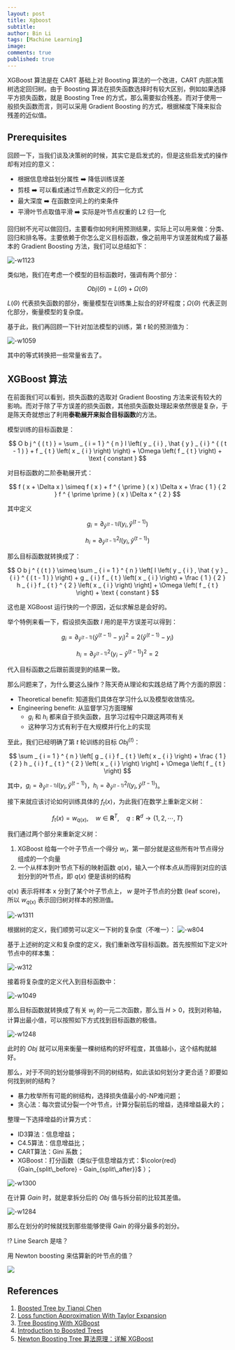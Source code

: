```yaml
---
layout: post
title: Xgboost
subtitle:
author: Bin Li
tags: [Machine Learning]
image: 
comments: true
published: true
---
```


XGBoost 算法是在 CART 基础上对 Boosting 算法的一个改进，CART 内部决策树选定回归树。由于 Boosting 算法在损失函数选择时有较大区别，例如如果选择平方损失函数，就是 Boosting Tree 的方式，那么需要拟合残差。而对于使用一般损失函数而言，则可以采用 Gradient Boosting 的方式，根据梯度下降来拟合残差的近似值。



## Prerequisites
回顾一下，当我们谈及决策树的时候，其实它是启发式的，但是这些启发式的操作却有对应的意义：
* 根据信息增益划分属性 ➡️ 降低训练误差
* 剪枝 ➡️ 可以看成通过节点数定义的归一化方式
* 最大深度 ➡️ 在函数空间上的约束条件
* 平滑叶节点取值平滑 ➡️ 实际是叶节点权重的 L2 归一化

回归树不光可以做回归，主要看你如何利用预测结果，实际上可以用来做：分类、回归和排名等。主要依赖于你怎么定义目标函数，像之前用平方误差就构成了最基本的 Gradient Boosting 方法，我们可以总结如下：

![-w1123](/img/media/15456354000624.jpg)

类似地，我们在考虑一个模型的目标函数时，强调有两个部分：

$$
{ Obj } ( \Theta ) = L ( \Theta ) + \Omega ( \Theta )
$$

$L ( \Theta )$ 代表损失函数的部分，衡量模型在训练集上拟合的好坏程度；$\Omega ( \Theta )$ 代表正则化部分，衡量模型的复杂度。

基于此，我们再回顾一下针对加法模型的训练，第 $t$ 轮的预测值为：



![-w1059](/img/media/15458114911214.jpg)

其中的等式转换把一些常量省去了。

## XGBoost 算法
在前面我们可以看到，损失函数的选取对 Gradient Boosting 方法来说有较大的影响。而对于除了平方误差的损失函数，其他损失函数处理起来依然很是复杂，于是陈天奇就想出了利用**泰勒展开来拟合目标函数**的方法。

模型训练的目标函数是：

$$
O b j ^ { ( t ) } = \sum _ { i = 1 } ^ { n } l \left( y _ { i } , \hat { y } _ { i } ^ { ( t - 1 ) } + f _ { t } \left( x _ { i } \right) \right) + \Omega \left( f _ { t } \right) + \text { constant }
$$

对目标函数的二阶泰勒展开式：

$$
f ( x + \Delta x ) \simeq f ( x ) + f ^ { \prime } ( x ) \Delta x + \frac { 1 } { 2 } f ^ { \prime \prime } ( x ) \Delta x ^ { 2 }
$$

其中定义

$$g _ { i } = \partial _ { \hat { y } ^ { ( t - 1 ) } } l \left( y _ { i } , \hat { y } ^ { ( t - 1 ) } \right)$$

$$h _ { i } = \partial _ { \hat { y } ^ { ( t - 1 ) } } ^ { 2 } l \left( y _ { i } , \hat { y } ^ { ( t - 1 ) } \right)$$

那么目标函数就转换成了：

$$
O b j ^ { ( t ) } \simeq \sum _ { i = 1 } ^ { n } \left[ l \left( y _ { i } , \hat { y } _ { i } ^ { ( t - 1 ) } \right) + g _ { i } f _ { t } \left( x _ { i } \right) + \frac { 1 } { 2 } h _ { i } f _ { t } ^ { 2 } \left( x _ { i } \right) \right] + \Omega \left( f _ { t } \right) + \text { constant }
$$

这也是 XGBoost 运行快的一个原因，近似求解总是会好的。

举个特例来看一下，假设损失函数 $l$ 用的是平方误差可以得到：

$$
g _ { i } = \partial _ { \hat { y } ^ { ( t - 1 ) } } \left( \hat { y } ^ { ( t - 1 ) } - y _ { i } \right) ^ { 2 } = 2 \left( \hat { y } ^ { ( t - 1 ) } - y _ { i } \right)
$$

$$
h _ { i } = \partial _ { \hat { y } ^ { ( t - 1 ) } } ^ { 2 } \left( y _ { i } - \hat { y } ^ { ( t - 1 ) } \right) ^ { 2 } = 2
$$

代入目标函数之后跟前面提到的结果一致。

那么问题来了，为什么要这么操作？陈天奇从理论和实践总结了两个方面的原因：
* Theoretical benefit: 知道我们具体在学习什么以及模型收敛情况。
* Engineering benefit: 从监督学习方面理解
    * $g _ { i }$ 和 $h _ { i }$ 都来自于损失函数，且学习过程中只跟这两项有关
    * 这种学习方式有利于在大规模并行化上的实现

至此，我们已经明确了第 $t$ 轮训练的目标 $Obj^{(t)}$：

$$
\sum _ { i = 1 } ^ { n } \left[ g _ { i } f _ { t } \left( x _ { i } \right) + \frac { 1 } { 2 } h _ { i } f _ { t } ^ { 2 } \left( x _ { i } \right) \right] + \Omega \left( f _ { t } \right)
$$

其中，$g _ { i } = \partial _ { \hat { y } ^ { ( t - 1 ) } } l \left( y _ { i } , \hat { y } ^ { ( t - 1 ) } \right)$，$h _ { i } = \partial _ { \hat { y } ^ { ( t - 1 ) } } ^ { 2 } l \left( y _ { i } , \hat { y } ^ { ( t - 1 ) } \right)$。

接下来就应该讨论如何训练具体的 $f_t(x)$，为此我们在数学上重新定义树：

$$
f _ { t } ( x ) = w _ { q ( x ) } , \quad w \in \mathbf { R } ^ { T } , \quad q : \mathbf { R } ^ { d } \rightarrow \{ 1,2 , \cdots , T \}
$$

我们通过两个部分来重新定义树：
1. XGBoost 给每一个叶子节点一个得分 $w_i$，第一部分就是这些所有叶节点得分组成的一个向量
2. 一个从样本到叶节点下标的映射函数 $q(x)$，输入一个样本点从而得到对应的该划分到的叶节点，即 $q(x)$ 便是该树的结构

$q(\mbox{x})$ 表示将样本 $\mbox{x}$ 分到了某个叶子节点上， $w$ 是叶子节点的分数 (leaf score)，所以 $w_{q(\mbox{x})}$ 表示回归树对样本的预测值。

![-w1311](/img/media/15458896195390.jpg)

根据树的定义，我们顺势可以定义一下树的复杂度（不唯一）：
![-w804](/img/media/15458916251117.jpg)

基于上述树的定义和复杂度的定义，我们重新改写目标函数。首先按照如下定义叶节点中的样本集：

![-w312](/img/media/15458920420813.jpg)

接着将复杂度的定义代入到目标函数中：

![-w1049](/img/media/15458919820966.jpg)

那么目标函数就转换成了有关 $w_j$ 的一元二次函数，那么当 $H>0$，找到对称轴，计算出最小值，可以按照如下方式找到目标函数的极值。

![-w1248](/img/media/15458925856802.jpg)

此时的 $Obj$ 就可以用来衡量一棵树结构的好坏程度，其值越小，这个结构就越好。

那么，对于不同的划分能够得到不同的树结构，如此该如何划分才更合适？即要如何找到树的结构？

* 暴力枚举所有可能的树结构，选择损失值最小的-NP难问题；
* 贪心法：每次尝试分裂一个叶节点，计算分裂前后的增益，选择增益最大的；

整理一下选择增益的计算方式：

* ID3算法：信息增益；
* C4.5算法：信息增益比；
* CART算法：Gini 系数；
* XGBoost：打分函数（类似于信息增益方式：$\color{red}{Gain_{split\_before} - Gain_{split\_after}}$ ）；


![-w1300](/img/media/15458962970070.jpg)

在计算 $Gain$ 时，就是拿拆分后的 $Obj$ 值与拆分前的比较其差值。

![-w1284](/img/media/15458963064823.jpg)

那么在划分的时候就找到那些能够使得 Gain 的得分最多的划分。

⁉️ Line Search 是啥？

用 Newton boosting 来估算新的叶节点的值？

![](/img/media/15459635552193.png)




## References
1. [Boosted Tree by Tianqi Chen](https://homes.cs.washington.edu/~tqchen/pdf/BoostedTree.pdf)
2. [Loss function Approximation With Taylor Expansion](https://stats.stackexchange.com/questions/202858/loss-function-approximation-with-taylor-expansion)
3. [Tree Boosting With XGBoost](https://brage.bibsys.no/xmlui/bitstream/handle/11250/2433761/16128_FULLTEXT.pdf)
4. [Introduction to Boosted Trees](https://xgboost.readthedocs.io/en/latest/tutorials/model.html)
5. [Newton Boosting Tree 算法原理：详解 XGBoost](https://zhuanlan.zhihu.com/p/38297689)